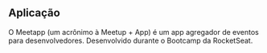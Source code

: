 ## Aplicação

O Meetapp (um acrônimo à Meetup + App) é um app agregador de eventos para desenvolvedores.
Desenvolvido durante o Bootcamp da RocketSeat.
